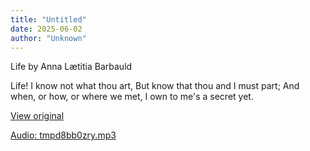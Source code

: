 ```yaml
---
title: "Untitled"
date: 2025-06-02
author: "Unknown"
---
```


Life by Anna Lætitia Barbauld

Life! I know not what thou art,
But know that thou and I must part;
And when, or how, or where we met,
I own to me's a secret yet.

[View original](https://t.me/c/2696929880/225)


[Audio: tmpd8bb0zry.mp3](files/tmpd8bb0zry.mp3)